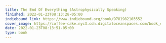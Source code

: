 ```yaml
---
title: The End Of Everything (Astrophysically Speaking)
finished: 2022-01-23T08:13:28-05:00
indiebound_link: https://www.indiebound.org/book/9781982103552
cover_image: https://coffee-cake.nyc3.cdn.digitaloceanspaces.com/book_covers/2022/the-end-of-everything.jpg
date: 2022-01-23T08:13:51-05:00
type: book
---
```

